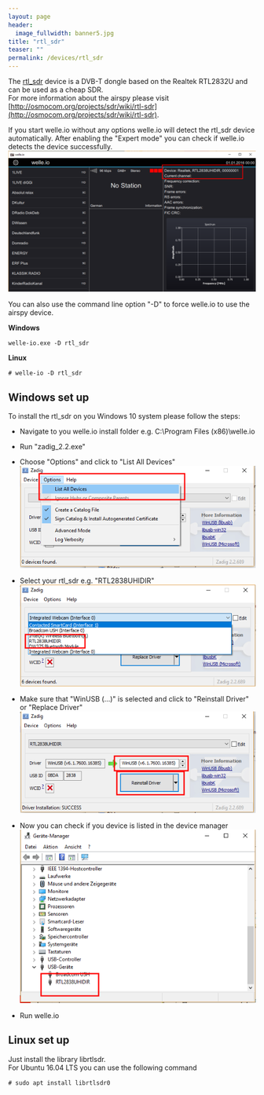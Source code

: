 ```yaml
---
layout: page
header:
  image_fullwidth: banner5.jpg
title: "rtl_sdr"
teaser: ""
permalink: /devices/rtl_sdr
---
```


The [rtl_sdr](http://osmocom.org/projects/sdr/wiki/rtl-sdr) device is a DVB-T dongle based on the Realtek RTL2832U and can be used as a cheap SDR.  
For more information about the airspy please visit [http://osmocom.org/projects/sdr/wiki/rtl-sdr](http://osmocom.org/projects/sdr/wiki/rtl-sdr).

If you start welle.io without any options welle.io will detect the rtl_sdr device automatically. After enabling the "Expert mode" you can check if welle.io detects the device successfully.
![welle-io-rtlsdr.png](/images/welle-io-rtlsdr.png)

You can also use the command line option "-D" to force welle.io to use the airspy device.

**Windows**
  ```
welle-io.exe -D rtl_sdr
  ```

**Linux**
  ```
# welle-io -D rtl_sdr
  ```


## Windows set up
To install the rtl_sdr on you Windows 10 system please follow the steps:
* Navigate to you welle.io install folder e.g. C:\Program Files (x86)\welle.io
* Run "zadig_2.2.exe"
* Choose "Options" and click to "List All Devices"
![Zadig_List_All.png](/images/Zadig_List_All.png)

* Select your rtl_sdr e.g. "RTL2838UHIDIR"
![Zadig_Select_SDR.png](/images/Zadig_Select_SDR.png)

* Make sure that "WinUSB (...)" is selected and click to "Reinstall Driver" or "Replace Driver"
![Zadig_Install_Driver.png](/images/Zadig_Install_Driver.png)

* Now you can check if you device is listed in the device manager
![Zadig_Device_Manager.png](/images/Zadig_Device_Manager.png)

* Run welle.io

## Linux set up
Just install the library librtlsdr.  
For Ubuntu 16.04 LTS you can use the following command
  ```
# sudo apt install librtlsdr0 
  ```

